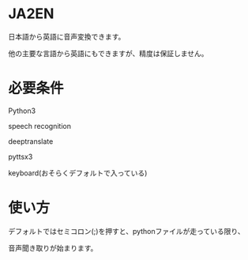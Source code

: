 # JA2EN
日本語から英語に音声変換できます。

他の主要な言語から英語にもできますが、精度は保証しません。

# 必要条件
Python3

speech recognition

deeptranslate

pyttsx3

keyboard(おそらくデフォルトで入っている)

# 使い方
デフォルトではセミコロン(;)を押すと、pythonファイルが走っている限り、

音声聞き取りが始まります。

# 
